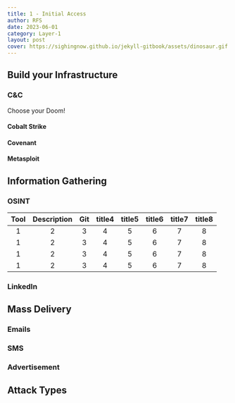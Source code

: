 ```yaml
---
title: 1 - Initial Access
author: RFS
date: 2023-06-01
category: Layer-1
layout: post
cover: https://sighingnow.github.io/jekyll-gitbook/assets/dinosaur.gif
---
```


## Build your Infrastructure


### C&C
Choose your Doom!
#### Cobalt Strike

#### Covenant

#### Metasploit


## Information Gathering

### OSINT

<div class="table-wrapper" markdown="block">

|Tool|Description|Git|title4|title5|title6|title7|title8|
|:-:|:-:|:-:|:-:|:-:|:-:|:-:|:-:|
|1|2|3|4|5|6|7|8|
|1|2|3|4|5|6|7|8|
|1|2|3|4|5|6|7|8|
|1|2|3|4|5|6|7|8|

</div>

### LinkedIn

## Mass Delivery

### Emails

### SMS

### Advertisement


## Attack Types

[1]: https://www.gigamon.com/products/access-traffic/network-taps.html
